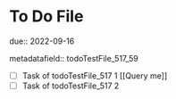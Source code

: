 # To Do File

due:: 2022-09-16

metadatafield:: todoTestFile_517\_59

- [ ] Task of todoTestFile_517 1 [[Query me]]
- [ ] Task of todoTestFile_517 2
